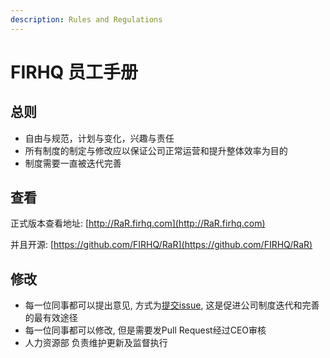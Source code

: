 ```yaml
---
description: Rules and Regulations
---
```


# FIRHQ 员工手册

## 总则

* 自由与规范，计划与变化，兴趣与责任
* 所有制度的制定与修改应以保证公司正常运营和提升整体效率为目的
* 制度需要一直被迭代完善

## 查看

正式版本查看地址: [http://RaR.firhq.com](http://RaR.firhq.com)

并且开源: [https://github.com/FIRHQ/RaR](https://github.com/FIRHQ/RaR)

## 修改

* 每一位同事都可以提出意见, 方式为[提交issue](https://github.com/FIRHQ/RaR/issues/new), 这是促进公司制度迭代和完善的最有效途径
* 每一位同事都可以修改, 但是需要发Pull Request经过CEO审核
* 人力资源部 负责维护更新及监督执行

